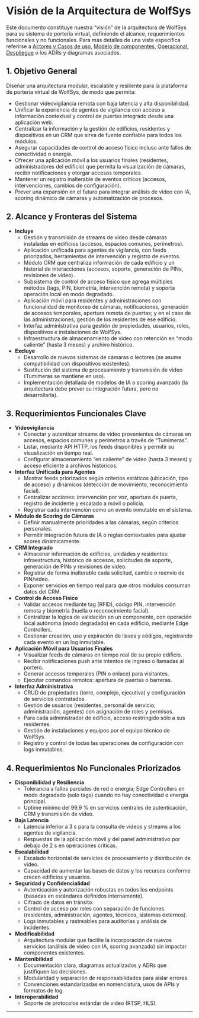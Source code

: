 # Visión de la Arquitectura de WolfSys
Este documento constituye nuestra “visión” de la arquitectura de WolfSys para su sistema de portería virtual, definiendo el alcance, requerimientos funcionales y no funcionales. Para más detalles de una vista específica referirse a [Actores y Casos de uso](casos-de-uso.md), [Modelo de componentes](modelo-de-componentes.md), [Operacional](modelo-operacional.md), [Despliegue](despliegue.md) o los ADRs y diagramas asociados.

## 1. Objetivo General
Diseñar una arquitectura modular, escalable y resiliente para la plataforma de portería virtual de WolfSys, de modo que permita:
- Gestionar videovigilancia remota con baja latencia y alta disponibilidad.  
- Unificar la experiencia de agentes de vigilancia con acceso a información contextual y control de puertas integrado desde una aplicación web.  
- Centralizar la información y la gestión de edificios, residentes y dispositivos en un CRM que sirva de fuente confiable para todos los módulos.  
- Asegurar capacidades de control de acceso físico incluso ante fallos de conectividad o energía.  
- Ofrecer una aplicación móvil a los usuarios finales (residentes, administradores del edificio) que permita la visualización de cámaras, recibir notificaciones y otorgar accesos temporales.  
- Mantener un registro inalterable de eventos críticos (accesos, intervenciones, cambios de configuración).  
- Prever una expansión en el futuro para integrar análisis de video con IA, scoring dinámico de cámaras y automatización de procesos.

## 2. Alcance y Fronteras del Sistema
- **Incluye**  
  - Gestión y transmisión de streams de video desde cámaras instaladas en edificios (accesos, espacios comunes, perímetros).  
  - Aplicación unificada para agentes de vigilancia, con feeds priorizados, herramientas de intervención y registro de eventos.  
  - Módulo CRM que centraliza información de cada edificio y un historial de interacciones (accesos, soporte, generación de PINs, revisiones de video).  
  - Subsistema de control de acceso físico que agrega múltiples métodos (tags, PIN, biometría, intervención remota) y soporta operación local en modo degradado.  
  - Aplicación móvil para residentes y administraciones con funcionalidad de monitoreo de cámaras, notificaciones, generación de accesos temporales, apertura remota de puertas; y en el caso de las administraciones, gestión de los residentes de ese edificio.  
  - Interfaz administrativa para gestión de propiedades, usuarios, roles, dispositivos e instalaciones de WolfSys.  
  - Infraestructura de almacenamiento de video con retención en “modo caliente” (hasta 3 meses) y archivo histórico.  
- **Excluye**  
  - Desarrollo de nuevos sistemas de cámaras o lectores (se asume compatibilidad con dispositivos existentes).  
  - Sustitución del sistema de procesamiento y transmisión de video (Tumimeras se mantiene en uso).  
  - Implementación detallada de modelos de IA o scoring avanzado (la arquitectura debe prever su integración futura, pero no desarrollarla).

## 3. Requerimientos Funcionales Clave
* **Videovigilancia**  
  * Conectar y autenticar streams de video provenientes de cámaras en accesos, espacios comunes y perímetros a través de “Tumimeras”.  
  * Listar, mediante API HTTP, los feeds disponibles y permitir su visualización en tiempo real.  
  * Configurar almacenamiento “en caliente” de video (hasta 3 meses) y acceso eficiente a archivos históricos.  
* **Interfaz Unificada para Agentes**  
  * Mostrar feeds priorizados según criterios estáticos (ubicación, tipo de acceso) y dinámicos (detección de movimiento, reconocimiento facial).  
  * Centralizar acciones: intervención por voz, apertura de puerta, registro de incidente y escalado a móvil o policía.  
  * Registrar cada intervención como un evento inmutable en el sistema.  
* **Módulo de Scoring de Cámaras**  
  * Definir manualmente prioridades a las cámaras, según criterios personales.  
  * Permitir integración futura de IA o reglas contextuales para ajustar scores dinámicamente.  
* **CRM Integrado**  
  * Almacenar información de edificios, unidades y residentes: infraestructura, histórico de accesos, solicitudes de soporte, generación de PINs y revisiones de video.  
  * Registrar de forma inalterable cada solicitud, cambio o reenvío de PIN/video.  
  * Exponer servicios en tiempo real para que otros módulos consuman datos del CRM.  
* **Control de Acceso Físico**  
  * Validar accesos mediante tag (RFID), código PIN, intervención remota y biometría (huella o reconocimiento facial).  
  * Centralizar la lógica de validación en un componente, con operación local autónoma (modo degradado) en cada edificio, mediante Edge Controllers.  
  * Gestionar creación, uso y expiración de llaves y códigos, registrando cada evento en un log inmutable.  
* **Aplicación Móvil para Usuarios Finales**  
  * Visualizar feeds de cámaras en tiempo real de su propio edificio.  
  * Recibir notificaciones push ante intentos de ingreso o llamadas al portero.  
  * Generar accesos temporales (PIN o enlace) para visitantes.  
  * Ejecutar comandos remotos: apertura de puertas o barreras.  
* **Interfaz Administrativa**  
  * CRUD de propiedades (torre, complejo, ejecutiva) y configuración de servicios contratados.  
  * Gestión de usuarios (residentes, personal de servicio, administración, agentes) con asignación de roles y permisos.  
  * Para cada administrador de edificio, acceso restringido sólo a sus residentes.  
  * Gestión de instalaciones y equipos por el equipo técnico de WolfSys.  
  * Registro y control de todas las operaciones de configuración con logs inmutables.

## 4. Requerimientos No Funcionales Priorizados
* **Disponibilidad y Resiliencia**  
  * Tolerancia a fallos parciales de red o energía; Edge Controllers en modo degradado (solo tags) cuando no hay conectividad o energía principal.  
  * Uptime mínimo del 99,9 % en servicios centrales de autenticación, CRM y transmisión de video.  
* **Baja Latencia**  
  * Latencia inferior a 3 s para la consulta de videos y streams a los agentes de vigilancia.  
  * Respuestas de la aplicación móvil y del panel administrativo por debajo de 2 s en operaciones críticas.  
* **Escalabilidad**  
  * Escalado horizontal de servicios de procesamiento y distribución de video.  
  * Capacidad de aumentar las bases de datos y los recursos conforme crecen edificios y usuarios.  
* **Seguridad y Confidencialidad**  
  * Autenticación y autorización robustas en todos los endpoints (basadas en estándares definidos internamente).  
  * Cifrado de datos en tránsito.  
  * Control de acceso por roles con separación de funciones (residentes, administración, agentes, técnicos, sistemas externos).  
  * Logs inmutables y rastreables para auditorías y análisis de incidentes.  
* **Modificabilidad**  
  * Arquitectura modular que facilite la incorporación de nuevos servicios (análisis de video con IA, scoring avanzado) sin impactar componentes existentes.  
* **Mantenibilidad**  
  * Documentación clara, diagramas actualizados y ADRs que justifiquen las decisiones.  
  * Modularidad y separación de responsabilidades para aislar errores.  
  * Convenciones estandarizadas en nomenclatura, usos de APIs y formatos de log.  
* **Interoperabilidad**  
  * Soporte de protocolos estándar de video (RTSP, HLS).
---
